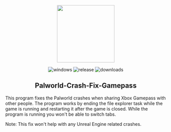 <p align="center"><img src="https://palworld-game.com/wp-content/uploads/2024/01/logo.png" height="180"/>
<p align="center">
  <img alt="windows" src="https://img.shields.io/badge/Windows-blue.svg?style=flat-square&logo=windows&logoColor=white" />
  <img alt="release" src="https://img.shields.io/badge/version-1.0-green.svg?style=flat-square" />
  <img alt="downloads" src="https://img.shields.io/github/downloads/1Robert12002/Palworld-Crash-Fix-Gamepass/total?style=flat-square" />
</p>
<h2 align="center">Palworld-Crash-Fix-Gamepass</h2>

This program fixes the Palworld crashes when sharing Xbox Gamepass with other people.
The program works by ending the file explorer task while the game is running and restarting it after the game is closed. 
While the program is running you won't be able to switch tabs.

Note: This fix won't help with any Unreal Engine related crashes.
